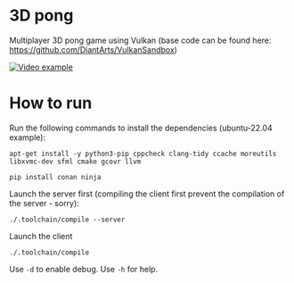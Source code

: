 # 3D pong
Multiplayer 3D pong game using Vulkan (base code can be found here: https://github.com/DiantArts/VulkanSandbox)

[![Video example](https://i3.ytimg.com/vi/FFY5Q7BG-oI/maxresdefault.jpg)](https://youtu.be/FFY5Q7BG-oI)

# How to run
Run the following commands to install the dependencies (ubuntu-22.04 example):
```
apt-get install -y python3-pip cppcheck clang-tidy ccache moreutils libxvmc-dev sfml cmake gcovr llvm
```
```
pip install conan ninja
```

Launch the server first (compiling the client first prevent the compilation of the server - sorry):
```
./.toolchain/compile --server
```
Launch the client
```
./.toolchain/compile
```

Use `-d` to enable debug.
Use `-h` for help.
